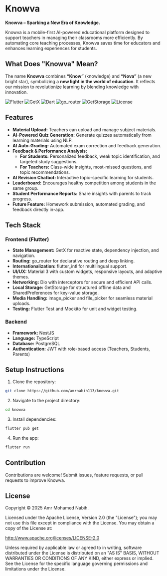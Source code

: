 # Knowva


**Knowva – Sparking a New Era of Knowledge.**

Knowva is a mobile-first AI-powered educational platform designed to support teachers in managing their classrooms more efficiently. By automating core teaching processes, Knowva saves time for educators and enhances learning experiences for students.

## What Does "Knowva" Mean?
The name **Knowva** combines **“Know”** (knowledge) and **“Nova”** (a new bright star), symbolizing a **new light in the world of education**. It reflects our mission to revolutionize learning by blending knowledge with innovation.

![Flutter](https://img.shields.io/badge/Flutter-Framework-blue)
![GetX](https://img.shields.io/badge/GetX-State%20Management-brightgreen)
![Dart](https://img.shields.io/badge/Dart-Language-blue)
![go_router](https://img.shields.io/badge/go__router-Routing-orange)
![GetStorage](https://img.shields.io/badge/GetStorage-Local%20Storage-purple)
![License](https://img.shields.io/badge/License-MIT-yellow)

## Features
- **Material Upload:** Teachers can upload and manage subject materials.
- **AI-Powered Quiz Generation:** Generate quizzes automatically from learning materials using NLP.
- **AI Auto-Grading:** Automated exam correction and feedback generation.
- **Feedback & Performance Analysis:**
  - **For Students:** Personalized feedback, weak topic identification, and targeted study suggestions.
  - **For Teachers:** Class-wide insights, most-missed questions, and topic recommendations.
- **AI Revision Chatbot:** Interactive topic-specific learning for students.
- **Leaderboard:** Encourages healthy competition among students in the same group.
- **Student Performance Reports:** Share insights with parents to track progress.
- **Future Feature:** Homework submission, automated grading, and feedback directly in-app.

## Tech Stack
### Frontend (Flutter)
- **State Management:** GetX for reactive state, dependency injection, and navigation.
- **Routing:** go_router for declarative routing and deep linking.
- **Internationalization:** flutter_intl for multilingual support.
- **UI/UX:** Material 3 with custom widgets, responsive layouts, and adaptive themes.
- **Networking:** Dio with interceptors for secure and efficient API calls.
- **Local Storage:** GetStorage for structured offline data and SharedPreferences for key-value storage.
- **Media Handling:** image_picker and file_picker for seamless material uploads.
- **Testing:** Flutter Test and Mockito for unit and widget testing.

### Backend
- **Framework:** NestJS
- **Language:** TypeScript
- **Database:** PostgreSQL
- **Authentication:** JWT with role-based access (Teachers, Students, Parents)

## Setup Instructions
1. Clone the repository:
```bash
git clone https://github.com/amrnabih113/knowva.git
```
2. Navigate to the project directory:
```bash
cd knowva
```
3. Install dependencies:
```bash
flutter pub get
```
4. Run the app:
```bash
flutter run
```

## Contribution
Contributions are welcome! Submit issues, feature requests, or pull requests to improve Knowva.

## License
Copyright © 2025 Amr Mohamed Nabih.


Licensed under the Apache License, Version 2.0 (the "License"); you may not use this file except in compliance with the License. You may obtain a copy of the License at:


http://www.apache.org/licenses/LICENSE-2.0


Unless required by applicable law or agreed to in writing, software distributed under the License is distributed on an "AS IS" BASIS, WITHOUT WARRANTIES OR CONDITIONS OF ANY KIND, either express or implied. See the License for the specific language governing permissions and limitations under the License.
